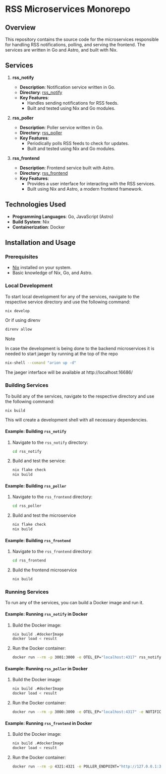 # RSS Microservices Monorepo

## Overview

This repository contains the source code for the microservices responsible for handling RSS notifications, polling, and serving the frontend. The services are written in Go and Astro, and built with Nix.

## Services

1. **rss_notify**
   - **Description**: Notification service written in Go.
   - **Directory**: [rss_notify](./rss_notify)
   - **Key Features**:
     - Handles sending notifications for RSS feeds.
     - Built and tested using Nix and Go modules.

2. **rss_poller**
   - **Description**: Poller service written in Go.
   - **Directory**: [rss_poller](./rss_poller)
   - **Key Features**:
     - Periodically polls RSS feeds to check for updates.
     - Built and tested using Nix and Go modules.

3. **rss_frontend**
   - **Description**: Frontend service built with Astro.
   - **Directory**: [rss_frontend](./rss_frontend)
   - **Key Features**:
     - Provides a user interface for interacting with the RSS services.
     - Built using Nix and Astro, a modern frontend framework.

## Technologies Used

- **Programming Languages**: Go, JavaScript (Astro)
- **Build System**: Nix
- **Containerization**: Docker

## Installation and Usage

### Prerequisites

- [Nix](https://nixos.org/download.html) installed on your system.
- Basic knowledge of Nix, Go, and Astro.

### Local Development

To start local development for any of the services, navigate to the respective service directory and use the following command:
```sh
nix develop
```

Or if using direnv
```sh
direnv allow
```
> [!NOTE]
> In case the development is being done to the backend microservices it is needed to start jaeger by running at the top of the repo
```bash
nix-shell --comand "arion up -d"
```
The jaeger interface will be available at http://localhost:16686/

### Building Services

To build any of the services, navigate to the respective directory and use the following command:

```sh
nix build
```

This will create a development shell with all necessary dependencies.

#### Example: Building `rss_notify`

1. Navigate to the `rss_notify` directory:
   ```sh
   cd rss_notify
   ```

3. Build and test the service:
   ```sh
   nix flake check
   nix build
   ```

#### Example: Building `rss_poller`

1. Navigate to the `rss_frontend` directory:
   ```sh
   cd rss_poller
   ```

3. Build and test the microservice
   ```sh
   nix flake check
   nix build
   ```

#### Example: Building `rss_frontend`

1. Navigate to the `rss_frontend` directory:
   ```sh
   cd rss_frontend
   ```

2. Build the frontend microservice
   ```sh
   nix build
   ```

### Running Services

To run any of the services, you can build a Docker image and run it.

#### Example: Running `rss_notify` in Docker

1. Build the Docker image:
   ```sh
   nix build .#dockerImage
   docker load < result
   ```

2. Run the Docker container:
   ```sh
   docker run --rm -p 3001:3000 -e OTEL_EP="localhost:4317" rss_notify:latest
   ```

#### Example: Running `rss_poller` in Docker

1. Build the Docker image:
   ```sh
   nix build .#dockerImage
   docker load < result
   ```

2. Run the Docker container:
   ```sh
   docker run --rm -p 3000:3000 -e OTEL_EP="localhost:4317" -e NOTIFICATION_ENDPOINT="http://127.0.0.1:3001/push" -e NOTIFICATION_SENDER="<discord_webhook>" rss_poller:latest
   ```

#### Example: Running `rss_frontend` in Docker

1. Build the Docker image:
   ```sh
   nix build .#dockerImage
   docker load < result
   ```

2. Run the Docker container:
   ```sh
   docker run --rm -p 4321:4321 -e POLLER_ENDPOINT="http://127.0.0.1:3000/rss" rss_frontend:latest
   ```

